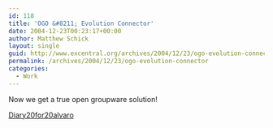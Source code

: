 ```yaml
---
id: 118
title: 'OGO &#8211; Evolution Connector'
date: 2004-12-23T00:23:17+00:00
author: Matthew Schick
layout: single
guid: http://www.excentral.org/archives/2004/12/23/ogo-evolution-connector/
permalink: /archives/2004/12/23/ogo-evolution-connector
categories:
  - Work
---
```

Now we get a true open groupware solution!

<a href="http3A//www.advogato.org/person/alvaro/diary.html3Fstart3D49">Diary20for20alvaro</a>
